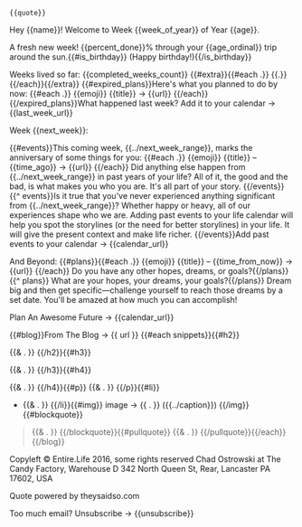     {{quote}}

Hey {{name}}! Welcome to Week {{week_of_year}} of Year {{age}}.

A fresh new week! {{percent_done}}% through your {{age_ordinal}} trip around the sun.{{#is_birthday}} (Happy birthday!){{/is_birthday}}

Weeks lived so far: {{completed_weeks_count}}
{{#extra}}{{#each .}}
{{.}}
{{/each}}{{/extra}}
{{#expired_plans}}Here's what you planned to do by now:
{{#each .}}
{{emoji}} {{title}} → {{url}}
{{/each}}
{{/expired_plans}}What happened last week? Add it to your calendar → {{last_week_url}}



Week {{next_week}}:

{{#events}}This coming week, {{../next_week_range}}, marks the anniversary of some things for you:
{{#each .}}
{{emoji}} {{title}} – {{time_ago}} → {{url}}
{{/each}}
Did anything else happen from {{../next_week_range}} in past
years of your life? All of it, the good and the bad, is what makes you
who you are. It's all part of your story.
{{/events}}{{^ events}}Is it true that you've never experienced anything significant from
{{../next_week_range}}? Whether happy or heavy, all of our
experiences shape who we are. Adding past events to your life calendar
will help you spot the storylines (or the need for better storylines) in
your life. It will give the present context and make life richer.
{{/events}}Add past events to your calendar → {{calendar_url}}


And Beyond:
{{#plans}}{{#each .}}
{{emoji}} {{title}} – {{time_from_now}} → {{url}}
{{/each}}
Do you have any other hopes, dreams, or goals?{{/plans}}{{^ plans}}
What are your hopes, your dreams, your goals?{{/plans}}
Dream big and then get specific—challenge yourself to reach
those dreams by a set date. You'll be amazed at how much
you can accomplish!

Plan An Awesome Future → {{calendar_url}}


{{#blog}}From The Blog
→ {{ url }}
{{#each snippets}}{{#h2}}

{{& . }}
{{/h2}}{{#h3}}

{{& . }}
{{/h3}}{{#h4}}

{{& . }}
{{/h4}}{{#p}}
{{& . }}
{{/p}}{{#li}}
* {{& . }}
{{/li}}{{#img}}
image → {{ . }} ({{../caption}})
{{/img}}{{#blockquote}}
> {{& . }}
{{/blockquote}}{{#pullquote}}
  {{& . }}
{{/pullquote}}{{/each}}
{{/blog}}


Copyleft © Entire.Life 2016, some rights reserved
Chad Ostrowski at The Candy Factory, Warehouse D
342 North Queen St, Rear, Lancaster PA 17602, USA

Quote powered by theysaidso.com

Too much email? Unsubscribe → {{unsubscribe}}
